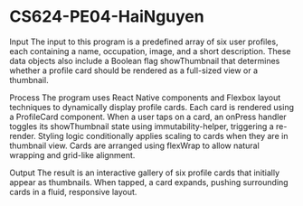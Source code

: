 # CS624-PE04-HaiNguyen
Input
The input to this program is a predefined array of six user profiles, each containing a name, occupation, image, and a short description. These data objects also include a Boolean flag showThumbnail that determines whether a profile card should be rendered as a full-sized view or a thumbnail.

Process
The program uses React Native components and Flexbox layout techniques to dynamically display profile cards. Each card is rendered using a ProfileCard component. When a user taps on a card, an onPress handler toggles its showThumbnail state using immutability-helper, triggering a re-render. Styling logic conditionally applies scaling to cards when they are in thumbnail view. Cards are arranged using flexWrap to allow natural wrapping and grid-like alignment.

Output
The result is an interactive gallery of six profile cards that initially appear as thumbnails. When tapped, a card expands, pushing surrounding cards in a fluid, responsive layout.
